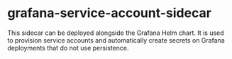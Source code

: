 # grafana-service-account-sidecar
This sidecar can be deployed alongside the Grafana Helm chart. It is used to provision service accounts and automatically create secrets on Grafana deployments that do not use persistence.
